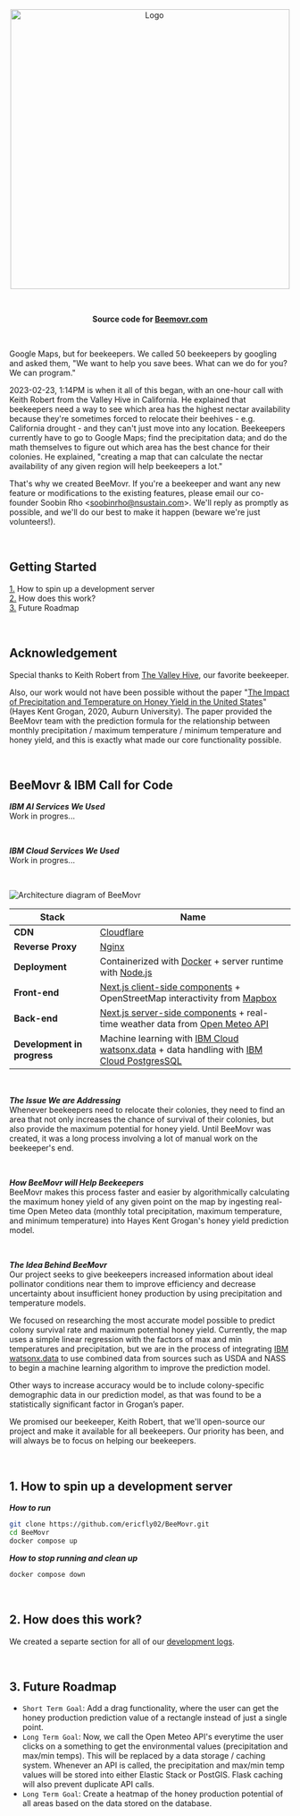 <br>
<br>

<p align="center">
  <img alt="Logo" src="https://github.com/ericfly02/BeeMovr/assets/19341857/d5d670f3-1dd9-4ab2-bd86-db38221804a1" width="500">
</p>

<br>

<p align="center">
  <b>
    Source code for
    <a href="https://beemovr.com">Beemovr.com</a>
  </b>
</p>

<br>

Google Maps, but for beekeepers.
We called 50 beekeepers by googling and asked them, "We want to help you save bees. What can we do for you? We can program."

2023-02-23, 1:14PM is when it all of this began, with an one-hour call with Keith Robert from the Valley Hive in California. He explained that beekeepers need a way to see which area has the highest nectar availability because they're sometimes forced to relocate their beehives - e.g. California drought - and they can't just move into any location. Beekeepers currently have to go to Google Maps; find the precipitation data; and do the math themselves to figure out which area has the best chance for their colonies. He explained, "creating a map that can calculate the nectar availability of any given region will help beekeepers a lot."

That's why we created BeeMovr.
If you're a beekeeper and want any new feature or modifications to the existing features, please email our co-founder Soobin Rho &lt;soobinrho@nsustain.com&gt;. We'll reply as promptly as possible, and we'll do our best to make it happen (beware we're just volunteers!).

<br>

## Getting Started
[1.](#1-how-to-spin-up-a-development-server) How to spin up a development server<br>
[2.](#2-how-does-this-work) How does this work?<br>
[3.](#3-future-roadmap) Future Roadmap

<br>

## Acknowledgement

Special thanks to Keith Robert from [The Valley Hive](https://www.thevalleyhive.com/), our favorite beekeeper.

Also, our work would not have been possible without the paper "[The Impact of Precipitation and Temperature on Honey Yield in the United States](https://etd.auburn.edu/bitstream/handle/10415/7108/Hayes%20Grogan.pdf?sequence=2)" (Hayes Kent Grogan, 2020, Auburn University). The paper provided the BeeMovr team with the prediction formula for the relationship between monthly precipitation / maximum temperature / minimum temperature and honey yield, and this is exactly what made our core functionality possible.

<br>

## BeeMovr & IBM Call for Code

***IBM AI Services We Used***<br>
Work in progres...

<br>

***IBM Cloud Services We Used***<br>
Work in progres...

<br>

![Architecture diagram of BeeMovr](https://github.com/soobinrho/BeeMovr/assets/19341857/8f477951-6a82-437c-b705-3316671bbd8d)

| Stack | Name |
| ------- | ---- |
| **CDN** | [Cloudflare](https://www.cloudflare.com/) |
| **Reverse Proxy** | [Nginx](https://www.nginx.com/) |
| **Deployment** | Containerized with [Docker](https://www.docker.com/) + server runtime with [Node.js](https://nodejs.org/) |
| **Front-end** | [Next.js client-side components](https://nextjs.org/docs/app/building-your-application/rendering/client-components) + OpenStreetMap interactivity from [Mapbox](https://www.mapbox.com/) |
| **Back-end** | [Next.js server-side components](https://nextjs.org/docs/app/building-your-application/rendering/server-components) + real-time weather data from [Open Meteo API](https://open-meteo.com/) |
| **Development in progress** | Machine learning with [IBM Cloud watsonx.data](https://www.ibm.com/products/watsonx-data) + data handling with [IBM Cloud PostgresSQL](https://www.ibm.com/cloud/databases-for-postgresql)

<br>

***The Issue We are Addressing***<br>
Whenever beekeepers need to relocate their colonies, they need to find an area that not only increases the chance of survival of their colonies, but also provide the maximum potential for honey yield.
Until BeeMovr was created, it was a long process involving a lot of manual work on the beekeeper's end.

<br>

***How BeeMovr will Help Beekeepers***<br>
BeeMovr makes this process faster and easier by algorithmically calculating the maximum honey yield of any given point on the map by ingesting real-time Open Meteo data (monthly total precipitation, maximum temperature, and minimum temperature) into Hayes Kent Grogan's honey yield prediction model.

<br>

***The Idea Behind BeeMovr***<br>
Our project seeks to give beekeepers increased information about ideal pollinator conditions near them to improve efficiency and decrease uncertainty about insufficient honey production by using precipitation and temperature models.

We focused on researching the most accurate model possible to predict colony survival rate and maximum potential honey yield.
Currently, the map uses a simple linear regression with the factors of max and min temperatures and precipitation, but we are in the process of integrating [IBM watsonx.data](https://cloud.ibm.com/docs/watsonxdata?topic=watsonxdata-getting-started) to use combined data from sources such as USDA and NASS to begin a machine learning algorithm to improve the prediction model.

Other ways to increase accuracy would be to include colony-specific demographic data in our prediction model, as that was found to be a statistically significant factor in Grogan’s paper.

We promised our beekeeper, Keith Robert, that we'll open-source our project and make it available for all beekeepers.
Our priority has been, and will always be to focus on helping our beekeepers.

<!-- TODO: Delete this after Call for Code submission
☐ Link to publicly accessible code repository that contains your working code
Link should be to a GitHub repository (or other source control system such as GitLab or Bitbucket) where the judges can examine and evaluate the source code built for your solution as well as a README containing all of the technology and solution descriptions for your project. You should use the Call for Code Project Sample template to create your team's repository. This template will help you deliver all required components of your submission. See the instructions below for "Setting up your project GitHub repository".

☐ Link to a three-minute solution demo video (Public YouTube or Vimeo link)
Record a demo of your solution, upload it to YouTube or Vimeo, and share the URL. Three minutes is the maximum length. Judges will not watch more than 3 minutes of your video. You can link to additional or longer versions from your source code repository. It is recommended that you use this video to briefly introduce the problem you are trying to solve, but also leave at least 90 seconds to demonstrate your solution’s interface, architecture, and code. Keep in mind that non-technical judges may rely on the video more than technical documentation.

☐ Listing of all IBM AI services used in your solution code and description of how they were used
List all IBM AI services used in your solution code. Provide details on where and how you used each IBM AI service to help judges review your implementation.
Note: Complete project submissions must make use of one or more IBM AI services, and will receive a "2023 Call for Code Global Challenge — IBM AI Services" digital badge for doing so, after the close of the Round.

☐ Listing of any other IBM technology used in your solution code and description of how it was used
List any other IBM technology used in your solution and describe how each component was used. If you can provide links to exactly where these were used in your code, that would help the judges review your submission.

☐ Solution architecture diagram (.pdf, .png)
Create a graphic diagram that show the user experience flow of your solution and highlights how and where technology comes into the overall solution architecture. See the example provided in the Project Sample README template. Also include numbered steps below the image to describe the flow in words.

☐ Brief description of "The issue we are hoping to solve" (2-3 sentences)
This should be a short description, 2-3 sentences in length, of the specific sustainability problem your solution is meant to address.

☐ Description of "How our technology solution can help" (approximately 10 words)
This is where you will give a short description of your team's technology solution, in about 10 words.

☐ Long description of your team’s solution (approximately 500 words)
This is a longer description of your solution. In about 500 words, describe your solution in more detail. Include the real-world problem you identified, describe the technological solution you have created, and explain how it's an improvement over existing solutions. You can supply additional documentation in this source code repository that you link to as well.

☐ Project development roadmap (.pdf, .png, .docx)
Create a document or image that shows how mature your solution is today and how you would like to improve it in the future. This can include information on the business model, funding needs, and a sustainability plan. Here's an example from the 2018 Call for Code winner Project OWL: https://github.com/Call-for-Code/Project-Sample/blob/main/images/roadmap.jpg
-->

<br>

## 1. How to spin up a development server

***How to run***<br>
```bash
git clone https://github.com/ericfly02/BeeMovr.git
cd BeeMovr
docker compose up
```

***How to stop running and clean up***<br>
```bash
docker compose down
```

<br>

## 2. How does this work?

We created a separte section for all of our [development logs](DEVLOG.md).

<br>

## 3. Future Roadmap

- `Short Term Goal`: Add a drag functionality, where the user can get the honey production prediction value of a rectangle instead of just a single point.
- `Long Term Goal`: Now, we call the Open Meteo API's everytime the user clicks on a something to get the environmental values (precipitation and max/min temps). This will be replaced by a data storage / caching system. Whenever an API is called, the precipitation and max/min temp values will be stored into either Elastic Stack or PostGIS. Flask caching will also prevent duplicate API calls.
- `Long Term Goal`: Create a heatmap of the honey production potential of all areas based on the data stored on the database.

<br>
<br>
<br>
